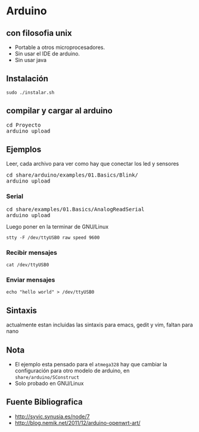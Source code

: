 Arduino
=======
con filosofia unix
------------------

- Portable a otros microprocesadores.
- Sin usar el IDE de arduino.
- Sin usar java

## Instalación

`sudo ./instalar.sh`

## compilar y cargar al arduino

<pre>
cd Proyecto
arduino upload
</pre>

## Ejemplos
Leer, cada archivo para ver como hay que conectar los led y sensores

<pre>
cd share/arduino/examples/01.Basics/Blink/
arduino upload
</pre>

### Serial

<pre>
cd share/examples/01.Basics/AnalogReadSerial
arduino upload
</pre>

Luego poner en la terminar de GNU/Linux

`stty -F /dev/ttyUSB0 raw speed 9600`

### Recibir mensajes

`cat /dev/ttyUSB0`

### Enviar mensajes

`echo "hello world" > /dev/ttyUSB0`

## Sintaxis

actualmente estan incluidas las sintaxis para emacs, gedit y vim, faltan para nano

## Nota

- El ejemplo esta pensado para el `atmega328` hay que cambiar la configuración para otro modelo de arduino, en `share/arduino/SConstruct`
- Solo probado en GNU/Linux

## Fuente Bibliografica

- http://syvic.synusia.es/node/7
- http://blog.nemik.net/2011/12/arduino-openwrt-art/

